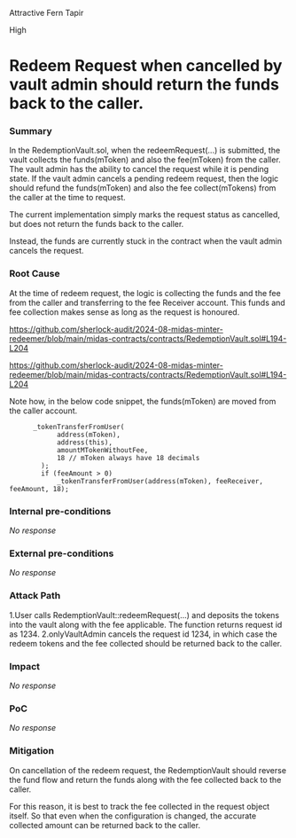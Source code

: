 Attractive Fern Tapir

High

# Redeem Request when cancelled by vault admin should return the funds back to the caller.

### Summary

In the RedemptionVault.sol, when the redeemRequest(...) is submitted, the vault collects the funds(mToken) and also the fee(mToken) from the caller. The vault admin has the ability to cancel the request while it is pending state. If the vault admin cancels a pending redeem request, then the logic should refund the funds(mToken) and also the fee collect(mTokens) from the caller at the time to request.

The current implementation simply marks the request status as cancelled, but does not return the funds back to the caller.

Instead, the funds are currently stuck in the contract when the vault admin cancels the request.

### Root Cause

At the time of redeem request, the logic is collecting the funds and the fee from the caller and transferring to the fee Receiver account. This funds and fee collection makes sense as long as the request is honoured.

https://github.com/sherlock-audit/2024-08-midas-minter-redeemer/blob/main/midas-contracts/contracts/RedemptionVault.sol#L194-L204

https://github.com/sherlock-audit/2024-08-midas-minter-redeemer/blob/main/midas-contracts/contracts/RedemptionVault.sol#L194-L204

Note how, in the below code snippet, the funds(mToken) are moved from the caller account.

```solidity
      _tokenTransferFromUser(
            address(mToken),
            address(this),
            amountMTokenWithoutFee,
            18 // mToken always have 18 decimals
        );
        if (feeAmount > 0)
            _tokenTransferFromUser(address(mToken), feeReceiver, feeAmount, 18);
```

### Internal pre-conditions

_No response_

### External pre-conditions

_No response_

### Attack Path

1.User calls RedemptionVault::redeemRequest(...) and deposits the tokens into the vault along with the fee applicable. The function returns request id as 1234.
2.onlyVaultAdmin cancels the request id 1234, in which case the redeem tokens and the fee collected should be returned back to the caller.

### Impact

_No response_

### PoC

_No response_

### Mitigation

On cancellation of the redeem request, the RedemptionVault should reverse the fund flow and return the funds along with the fee collected back to the caller.

For this reason, it is best to track the fee collected in the request object itself. So that even when the configuration is changed, the accurate collected amount can be returned back to the caller.